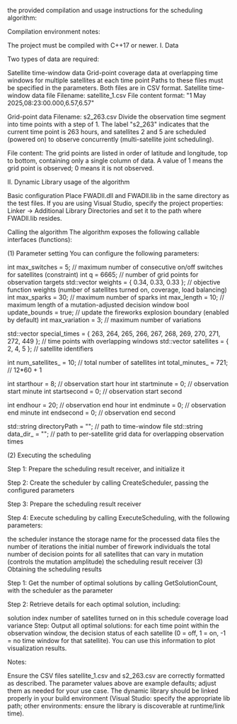 the provided compilation and usage instructions for the scheduling algorithm:

Compilation environment notes:

The project must be compiled with C++17 or newer.
I. Data

Two types of data are required:

Satellite time-window data
Grid-point coverage data at overlapping time windows for multiple satellites at each time point
Paths to these files must be specified in the parameters. Both files are in CSV format.
Satellite time-window data file
Filename: satellite_1.csv
File content format: "1 May 2025,08:23:00.000,6.57,6.57"

Grid-point data
Filename: s2_263.csv
Divide the observation time segment into time points with a step of 1. The label "s2_263" indicates that the current time point is 263 hours, and satellites 2 and 5 are scheduled (powered on) to observe concurrently (multi-satellite joint scheduling).

File content: The grid points are listed in order of latitude and longitude, top to bottom, containing only a single column of data. A value of 1 means the grid point is observed; 0 means it is not observed.

II. Dynamic Library usage of the algorithm

Basic configuration
Place FWADll.dll and FWADll.lib in the same directory as the test files. If you are using Visual Studio, specify the project properties: Linker -> Additional Library Directories and set it to the path where FWADll.lib resides.

Calling the algorithm
The algorithm exposes the following callable interfaces (functions):

(1) Parameter setting
You can configure the following parameters:

int max_switches = 5; // maximum number of consecutive on/off switches for satellites (constraint)
int q = 6665; // number of grid points for observation targets
std::vector<double> weights = { 0.34, 0.33, 0.33 }; // objective function weights (number of satellites turned on, coverage, load balancing)
int max_sparks = 30; // maximum number of sparks
int max_length = 10; // maximum length of a mutation-adjusted decision window
bool update_bounds = true; // update the fireworks explosion boundary (enabled by default)
int max_variation = 3; // maximum number of variations

std::vector<int> special_times = { 263, 264, 265, 266, 267, 268, 269, 270, 271, 272, 449 }; // time points with overlapping windows
std::vector<int> satellites = { 2, 4, 5 }; // satellite identifiers

int num_satellites_ = 10; // total number of satellites
int total_minutes_ = 721; // 12*60 + 1

int starthour = 8; // observation start hour
int startminute = 0; // observation start minute
int startsecond = 0; // observation start second

int endhour = 20; // observation end hour
int endminute = 0; // observation end minute
int endsecond = 0; // observation end second

std::string directoryPath = ""; // path to time-window file
std::string data_dir_ = ""; // path to per-satellite grid data for overlapping observation times

(2) Executing the scheduling

Step 1: Prepare the scheduling result receiver, and initialize it

Step 2: Create the scheduler by calling CreateScheduler, passing the configured parameters

Step 3: Prepare the scheduling result receiver

Step 4: Execute scheduling by calling ExecuteScheduling, with the following parameters:

the scheduler instance
the storage name for the processed data files
the number of iterations
the initial number of firework individuals
the total number of decision points for all satellites that can vary in mutation (controls the mutation amplitude)
the scheduling result receiver
(3) Obtaining the scheduling results

Step 1: Get the number of optimal solutions by calling GetSolutionCount, with the scheduler as the parameter

Step 2: Retrieve details for each optimal solution, including:

solution index
number of satellites turned on in this schedule
coverage
load variance
Step: Output all optimal solutions: for each time point within the observation window, the decision status of each satellite (0 = off, 1 = on, -1 = no time window for that satellite). You can use this information to plot visualization results.

Notes:

Ensure the CSV files satellite_1.csv and s2_263.csv are correctly formatted as described.
The parameter values above are example defaults; adjust them as needed for your use case.
The dynamic library should be linked properly in your build environment (Visual Studio: specify the appropriate lib path; other environments: ensure the library is discoverable at runtime/link time).
